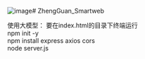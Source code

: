 ![image](https://github.com/user-attachments/assets/4d8c6b49-945c-4c62-8525-2494512f0511)# ZhengGuan_Smartweb

使用大模型：
要在index.html的目录下终端运行   
npm init -y   
npm install express axios cors   
node server.js   




